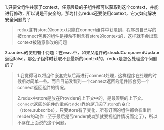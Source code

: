 1.只要父组件共享了context，任意层级的子组件都可以获取到这个context，并能进行修改，所以说是不安全的，那为什么redux还要使用context，它又如何解决安全问题的？

>redux含有store的context只能在connect组件中获取到，程序员自己写的被connect包裹的组件是接触不到含有store的context的，这样就不会出现context被随意修改的问题

2.context的使用有个问题：在react中，如果父组件的shouldComponentUpdate返回false，那么子组件时获取不到最新的context的，redux是怎么处理这个问题的？

> 1.我觉得可以将组件嵌套完毕后再进行connect处理，这样程序在处理的时候相对简单一些。而且目前没看到一个connect返回的组件嵌套另一个connect返回组件的情况。
>
> 2.redux中store是放在Provider的上下文中的，是最顶层的上下文。connect返回的组件的重新render靠的是订阅了store的变化（store.subscribe），只要store有了变化，所有订阅的组件都会有重新render的动作（至于最后是否render成功那就要视组件情况而定了），所以不存在上面说的这个问题。
